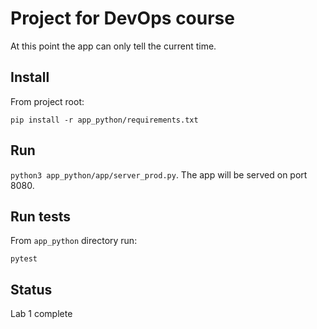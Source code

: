 # Project for DevOps course
At this point the app can only tell the current time.

## Install
From project root:
```
pip install -r app_python/requirements.txt
```

## Run
`python3 app_python/app/server_prod.py`. The app will be served on port 8080.

## Run tests
From `app_python` directory run:
```
pytest
```

## Status
Lab 1 complete
